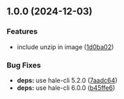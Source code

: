 ## 1.0.0 (2024-12-03)

### Features

* include unzip in image ([1d0ba02](https://github.com/wetransform-os/conversion-hale/commit/1d0ba02d9c00d82d8e9dcb885717c9c085e0df9f))

### Bug Fixes

* **deps:** use hale-cli 5.2.0 ([7aadc64](https://github.com/wetransform-os/conversion-hale/commit/7aadc64edffdeefe71e0596559f7a05c8d96978f))
* **deps:** use hale-cli 6.0.0 ([b45ffe6](https://github.com/wetransform-os/conversion-hale/commit/b45ffe6949f72274911de75ef00321a92e93d9d8))
